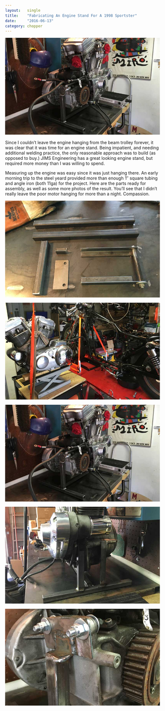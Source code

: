 ```yaml
---
layout:   single
title:    "Fabricating An Engine Stand For A 1998 Sportster"
date:     "2016-06-13"
category: chopper
---
```


![motor-in-stand-1](/assets/sportster/motor-in-stand-1.jpg)

Since I couldn’t leave the engine hanging from the beam trolley forever, it was clear that it was time for an engine stand. Being impatient, and needing additional welding practice, the only reasonable approach was to build (as opposed to buy.) JIMS Engineering has a great looking engine stand, but required more money than I was willing to spend.

Measuring up the engine was easy since it was just hanging there. An early morning trip to the steel yeard provided more than enough 1″ square tubing and angle iron (both 11ga) for the project. Here are the parts ready for assembly, as well as some more photos of the result. You’ll see that I didn’t really leave the poor motor hanging for more than a night. Compassion.

![parts](/assets/sportster/motor-stand-parts.jpg)

![motors-out](/assets/sportster/motors-out.jpg)

![complete-1](/assets/sportster/motor-in-stand-1.jpg)

![complete-2](/assets/sportster/motor-in-stand-2.jpg)

![complete-3](/assets/sportster/motor-in-stand-3.jpg)